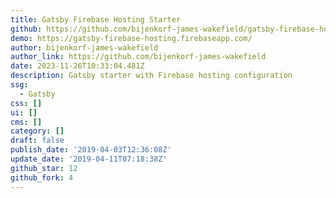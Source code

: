 ```yaml
---
title: Gatsby Firebase Hosting Starter
github: https://github.com/bijenkorf-james-wakefield/gatsby-firebase-hosting-starter
demo: https://gatsby-firebase-hosting.firebaseapp.com/
author: bijenkorf-james-wakefield
author_link: https://github.com/bijenkorf-james-wakefield
date: 2023-11-26T10:33:04.481Z
description: Gatsby starter with Firebase hosting configuration
ssg:
  - Gatsby
css: []
ui: []
cms: []
category: []
draft: false
publish_date: '2019-04-03T12:36:08Z'
update_date: '2019-04-11T07:18:38Z'
github_star: 12
github_fork: 4
---
```

